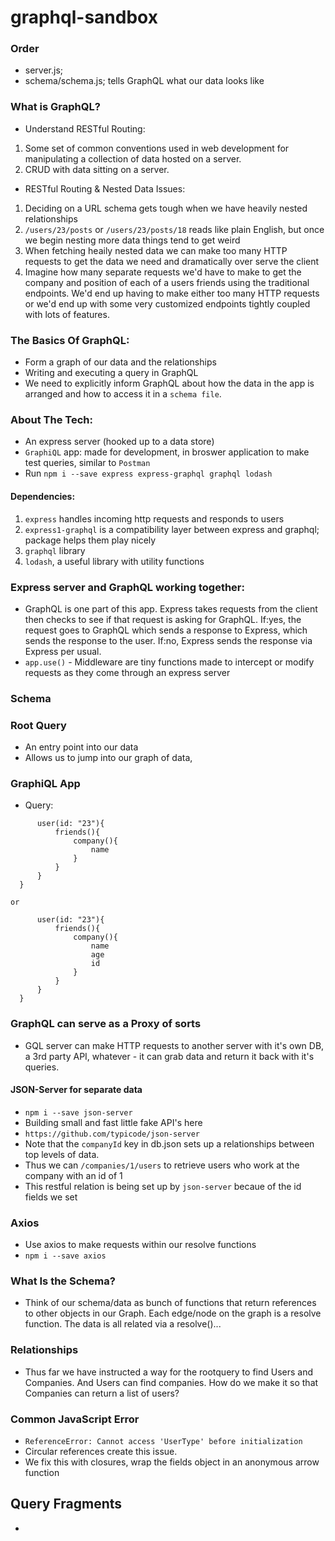 # graphql-sandbox

### Order

- server.js;
- schema/schema.js; tells GraphQL what our data looks like

### What is GraphQL?

- Understand RESTful Routing:

1. Some set of common conventions used in web development for manipulating a collection of data hosted on a server.
1. CRUD with data sitting on a server.

- RESTful Routing & Nested Data Issues:

1. Deciding on a URL schema gets tough when we have heavily nested relationships
1. `/users/23/posts` or `/users/23/posts/18` reads like plain English, but once we begin nesting more data things tend to get weird
1. When fetching heaily nested data we can make too many HTTP requests to get the data we need and dramatically over serve the client
1. Imagine how many separate requests we'd have to make to get the company and position of each of a users friends using the traditional endpoints. We'd end up having to make either too many HTTP requests or we'd end up with some very customized endpoints tightly coupled with lots of features.

### The Basics Of GraphQL:

- Form a graph of our data and the relationships
- Writing and executing a query in GraphQL
- We need to explicitly inform GraphQL about how the data in the app is arranged and how to access it in a `schema file`.

### About The Tech:

- An express server (hooked up to a data store)
- `GraphiQL` app: made for development, in broswer application to make test queries, similar to `Postman`
- Run `npm i --save express express-graphql graphql lodash`

#### Dependencies:

1. `express` handles incoming http requests and responds to users
1. `express1-graphql` is a compatibility layer between express and graphql; package helps them play nicely
1. `graphql` library
1. `lodash`, a useful library with utility functions

### Express server and GraphQL working together:

- GraphQL is one part of this app. Express takes requests from the client then checks to see if that request is asking for GraphQL. If:yes, the request goes to GraphQL which sends a response to Express, which sends the response to the user. If:no, Express sends the response via Express per usual.
- `app.use()` - Middleware are tiny functions made to intercept or modify requests as they come through an express server

### Schema

### Root Query

- An entry point into our data
- Allows us to jump into our graph of data,

### GraphiQL App

- Query:

```{
      user(id: "23"){
          friends(){
              company(){
                  name
              }
          }
      }
  }
```

`or`

```{
      user(id: "23"){
          friends(){
              company(){
                  name
                  age
                  id
              }
          }
      }
  }
```

### GraphQL can serve as a Proxy of sorts

- GQL server can make HTTP requests to another server with it's own DB, a 3rd party API, whatever - it can grab data and return it back with it's queries.

#### JSON-Server for separate data

- `npm i --save json-server`
- Building small and fast little fake API's here
- `https://github.com/typicode/json-server`
- Note that the `companyId` key in db.json sets up a relationships between top levels of data.
- Thus we can `/companies/1/users` to retrieve users who work at the company with an id of 1
- This restful relation is being set up by `json-server` becaue of the id fields we set

### Axios

- Use axios to make requests within our resolve functions
- `npm i --save axios`

### What Is the Schema?

- Think of our schema/data as bunch of functions that return references to other objects in our Graph. Each edge/node on the graph is a resolve function. The data is all related via a resolve()...

### Relationships

- Thus far we have instructed a way for the rootquery to find Users and Companies. And Users can find companies. How do we make it so that Companies can return a list of users?

### Common JavaScript Error

- `ReferenceError: Cannot access 'UserType' before initialization`
- Circular references create this issue.
- We fix this with closures, wrap the fields object in an anonymous arrow function

## Query Fragments

-
